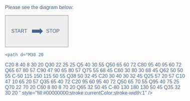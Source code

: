 <!DOCTYPE html>
<style>
body { color: #468; font: 16px sans-serif }
svg { border: 1px solid #888; background-color: #eee }
</style>
<p>Please see the diagram below:</p>
<svg width="200" height="100">
  <g fill="currentColor">
    <text x="70" y="55" text-anchor="end">START</text>
    <text x="130" y="55">STOP</text>
    <path d="M 85,45 h 25 v -5 l 10,10 -10,10 v -5 h -25 z"/>

    <path d="M30 20
C20 8 40 8 30 20
Q30 22 25 25
Q5 40 30 55
Q50 65 60 72
C80 95 40 95 60 72
Q65 67 80 57
C90 47 90 65 80 57
Q75 55 68 45
C60 30 80 30 68 45
Q62 50 50 55
C-50 115 150 115 50 55
Q38 50 32 45
C20 30 40 30 32 45
Q25 57 20 57
C10 47 10 65 20 57
Q35 65 40 72
C20 95 60 95 40 72
Q50 65 70 55
Q95 40 75 25
Q70 22 70 20
C60 8 80 8 70 20
Q65 32 50 45
C-80 130 180 130 50 45
Q35 32 30 20
"
style="fill:#00000000;stroke:currentColor;stroke-width:1"
/>
  </g>
</svg>
<?xml version="1.0" standalone="no"?>
<!DOCTYPE svg PUBLIC "-//W3C//DTD SVG 1.1//EN" 
"http://www.w3.org/Graphics/SVG/1.1/DTD/svg11.dtd">


<!--stackedit_data:
eyJoaXN0b3J5IjpbMTY2NjkzMTg1M119
-->